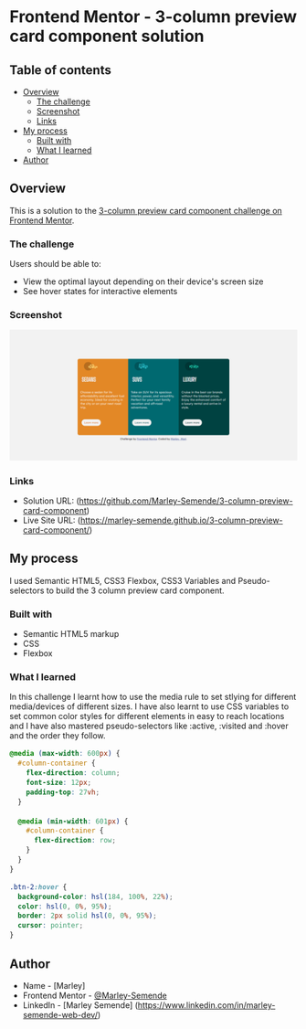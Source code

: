 # Frontend Mentor - 3-column preview card component solution

## Table of contents

- [Overview](#overview)
  - [The challenge](#the-challenge)
  - [Screenshot](#screenshot)
  - [Links](#links)
- [My process](#my-process)
  - [Built with](#built-with)
  - [What I learned](#what-i-learned)
- [Author](#author)

## Overview

This is a solution to the [3-column preview card component challenge on Frontend Mentor](https://www.frontendmentor.io/challenges/3column-preview-card-component-pH92eAR2-).

### The challenge

Users should be able to:

- View the optimal layout depending on their device's screen size
- See hover states for interactive elements

### Screenshot

![](./screenshot.png)

### Links

- Solution URL: (https://github.com/Marley-Semende/3-column-preview-card-component)
- Live Site URL: (https://marley-semende.github.io/3-column-preview-card-component/)

## My process

I used
Semantic HTML5,
CSS3 Flexbox,
CSS3 Variables and
Pseudo-selectors to build the 3 column preview card component.

### Built with

- Semantic HTML5 markup
- CSS
- Flexbox

### What I learned

In this challenge I learnt how to use the media rule to set stlying for different media/devices of different sizes.
I have also learnt to use CSS variables to set common color styles for different elements in easy to reach locations and I have also mastered pseudo-selectors like :active, :visited and :hover and the order they follow.

```css
@media (max-width: 600px) {
  #column-container {
    flex-direction: column;
    font-size: 12px;
    padding-top: 27vh;
  }

  @media (min-width: 601px) {
    #column-container {
      flex-direction: row;
    }
  }
}
```

```css
.btn-2:hover {
  background-color: hsl(184, 100%, 22%);
  color: hsl(0, 0%, 95%);
  border: 2px solid hsl(0, 0%, 95%);
  cursor: pointer;
}
```

## Author

- Name - [Marley]
- Frontend Mentor - [@Marley-Semende](https://www.frontendmentor.io/profile/Marley-Semende)
- LinkedIn - [Marley Semende] (https://www.linkedin.com/in/marley-semende-web-dev/)
